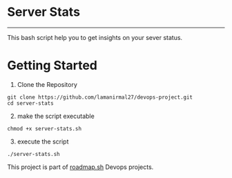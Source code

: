 # Server Stats
---
This bash script help you to get insights on your sever status.
# Getting Started
1. Clone the Repository
```
git clone https://github.com/lamanirmal27/devops-project.git
cd server-stats
```
2. make the script executable
```
chmod +x server-stats.sh
```
3. execute the script
```
./server-stats.sh
```
This project is part of [roadmap.sh](https://roadmap.sh/projects/server-stats) Devops projects.
